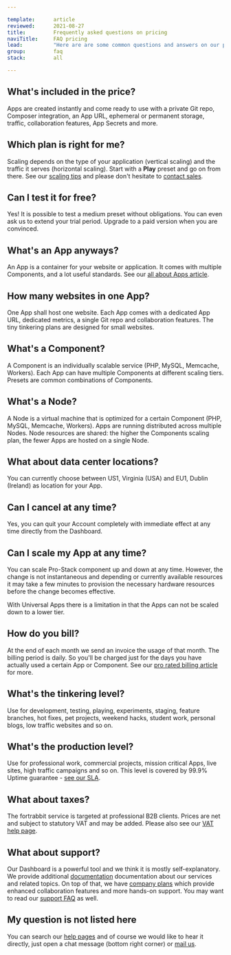 ```yaml
---

template:      article
reviewed:      2021-08-27
title:         Frequently asked questions on pricing
naviTitle:     FAQ pricing
lead:          "Here are are some common questions and answers on our pricing and billing."
group:         faq
stack:         all

---
```


## What's included in the price?

Apps are created instantly and come ready to use with a private Git repo, Composer integration, an App URL, ephemeral or permanent storage, traffic, collaboration features, App Secrets and more.

## Which plan is right for me?

Scaling depends on the type of your application (vertical scaling) and the traffic it serves (horizontal scaling). Start with a **Play** preset and go on from there. See our [scaling tips](/scaling) and please don't hesitate to [contact sales](mailto:sales@fortrabbit.com).

## Can I test it for free?

Yes! It is possible to test a medium preset without obligations. You can even ask us to extend your trial period. Upgrade to a paid version when you are convinced.

## What's an App anyways?

An App is a container for your website or application. It comes with multiple Components, and a lot useful standards. See our [all about Apps article](/app).

## How many websites in one App?

One App shall host one website. Each App comes with a dedicated App URL, dedicated metrics, a single Git repo and collaboration features. The tiny tinkering plans are designed for small websites.

## What's a Component?

A Component is an individually scalable service (PHP, MySQL, Memcache, Workers). Each App can have multiple Components at different scaling tiers. Presets are common combinations of Components.

## What's a Node?

A Node is a virtual machine that is optimized for a certain Component (PHP, MySQL, Memcache, Workers). Apps are running distributed across multiple Nodes. Node resources are shared: the higher the Components scaling plan, the fewer Apps are hosted on a single Node.

## What about data center locations?

You can currently choose between US1, Virginia (USA) and EU1, Dublin (Ireland) as location for your App.

## Can I cancel at any time?

Yes, you can quit your Account completely with immediate effect at any time directly from the Dashboard.

## Can I scale my App at any time?

You can scale Pro-Stack component up and down at any time. However, the change is not instantaneous and depending or currently available resources it may take a few minutes to provision the necessary hardware resources before the change becomes effective.

With Universal Apps there is a limitation in that the Apps can not be scaled down to a lower tier.

## How do you bill?

At the end of each month we send an invoice the usage of that month. The billing period is daily. So you'll be charged just for the days you have actually used a certain App or Component. See our [pro rated billing article](pro-rated-billing) for more.

## What's the tinkering level?

Use for development, testing, playing, experiments, staging, feature branches, hot fixes, pet projects, weekend hacks, student work, personal blogs, low traffic websites and so on.

## What's the production level?

Use for professional work, commercial projects, mission critical Apps, live sites, high traffic campaigns and so on. This level is covered by 99.9% Uptime guarantee - [see our SLA](https://www.fortrabbit.com/uptime).

## What about taxes?

The fortrabbit service is targeted at professional B2B clients. Prices are net and subject to statutory VAT and may be added. Please also see our [VAT help page](/vat).

## What about support?

Our Dashboard is a powerful tool and we think it is mostly self-explanatory. We provide additional [documentation](/) documentation about our services and related topics. On top of that, we have [company plans](https://www.fortrabbit.com/company-plans) which provide enhanced collaboration features and more hands-on support. You may want to read our [support FAQ](/faq-support) as well.

## My question is not listed here

You can search our [help pages](/) and of course we would like to hear it directly, just open a chat message (bottom right corner) or [mail us](mailto:sales@fortrabbit.com).
